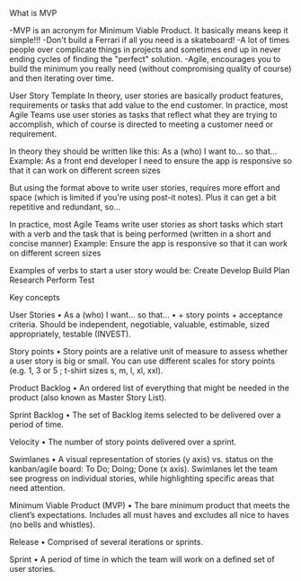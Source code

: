 What is MVP

-MVP is an acronym for Minimum Viable Product. It basically means keep it simple!!! 
-Don't build a Ferrari if all you need is a skateboard! 
-A lot of times people over complicate things in projects and sometimes end up in never ending cycles of finding the "perfect" solution. 
-Agile, encourages you to build the minimum you really need (without compromising quality of course) and then iterating over time. 

User Story Template
In theory, user stories are basically product features, requirements or tasks that add value to the end customer. 
In practice, most Agile Teams use user stories as tasks that reflect what they are trying to accomplish, which of course is directed to meeting a customer need or requirement.

In theory they should be written like this:
As a <user> (who) I want to… <what> so that… <why>
Example: As a front end developer I need to ensure the app is responsive so that it can work on different screen sizes

But using the format above to write user stories, requires more effort and space (which is limited if you're using post-it notes). Plus it can get a bit repetitive and redundant, so…

In practice, most Agile Teams write user stories as short tasks which start with a verb
<verb> and the task that is being performed (written in a short and concise manner)
Example: Ensure the app is responsive so that it can work on different screen sizes

Examples of verbs to start a user story would be:
Create
Develop
Build
Plan
Research
Perform
Test


Key concepts

User Stories
• As a <user> (who) I want... <what> so that... <why>
• + story points + acceptance criteria. Should be independent, negotiable, valuable, estimable,
sized appropriately, testable (INVEST).

Story points
• Story points are a relative unit of measure to assess whether a user story is big or small. You
can use different scales for story points (e.g. 1, 3 or 5 ; t-shirt sizes s, m, l, xl, xxl).

Product Backlog
• An ordered list of everything that might be needed in the product (also known as Master
Story List).

Sprint Backlog
• The set of Backlog items selected to be delivered over a period of time.

Velocity
• The number of story points delivered over a sprint.

Swimlanes
• A visual representation of stories (y axis) vs. status on the kanban/agile board: To Do; Doing;
Done (x axis). Swimlanes let the team see progress on individual stories, while highlighting
specific areas that need attention.

Minimum Viable Product (MVP)
• The bare minimum product that meets the client’s expectations. Includes all must haves and
excludes all nice to haves (no bells and whistles).

Release
• Comprised of several iterations or sprints.

Sprint
• A period of time in which the team will work on a defined set of user stories.